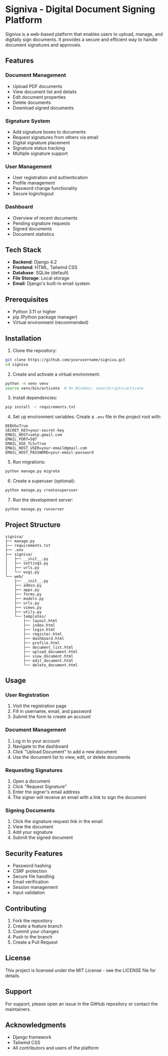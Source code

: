# Signiva - Digital Document Signing Platform

Signiva is a web-based platform that enables users to upload, manage, and digitally sign documents. It provides a secure and efficient way to handle document signatures and approvals.

## Features

### Document Management
- Upload PDF documents
- View document list and details
- Edit document properties
- Delete documents
- Download signed documents

### Signature System
- Add signature boxes to documents
- Request signatures from others via email
- Digital signature placement
- Signature status tracking
- Multiple signature support

### User Management
- User registration and authentication
- Profile management
- Password change functionality
- Secure login/logout

### Dashboard
- Overview of recent documents
- Pending signature requests
- Signed documents
- Document statistics

## Tech Stack

- **Backend**: Django 4.2
- **Frontend**: HTML, Tailwind CSS
- **Database**: SQLite (default)
- **File Storage**: Local storage
- **Email**: Django's built-in email system

## Prerequisites

- Python 3.11 or higher
- pip (Python package manager)
- Virtual environment (recommended)

## Installation

1. Clone the repository:
```bash
git clone https://github.com/yourusername/signiva.git
cd signiva
```

2. Create and activate a virtual environment:
```bash
python -m venv venv
source venv/bin/activate  # On Windows: venv\Scripts\activate
```

3. Install dependencies:
```bash
pip install -r requirements.txt
```

4. Set up environment variables:
Create a `.env` file in the project root with:
```
DEBUG=True
SECRET_KEY=your-secret-key
EMAIL_HOST=smtp.gmail.com
EMAIL_PORT=587
EMAIL_USE_TLS=True
EMAIL_HOST_USER=your-email@gmail.com
EMAIL_HOST_PASSWORD=your-email-password
```

5. Run migrations:
```bash
python manage.py migrate
```

6. Create a superuser (optional):
```bash
python manage.py createsuperuser
```

7. Run the development server:
```bash
python manage.py runserver
```

## Project Structure

```
signiva/
├── manage.py
├── requirements.txt
├── .env
├── signiva/
│   ├── __init__.py
│   ├── settings.py
│   ├── urls.py
│   └── wsgi.py
└── web/
    ├── __init__.py
    ├── admin.py
    ├── apps.py
    ├── forms.py
    ├── models.py
    ├── urls.py
    ├── views.py
    ├── utils.py
    └── templates/
        ├── layout.html
        ├── index.html
        ├── login.html
        ├── register.html
        ├── dashboard.html
        ├── profile.html
        ├── document_list.html
        ├── upload_document.html
        ├── view_document.html
        ├── edit_document.html
        └── delete_document.html
```

## Usage

### User Registration
1. Visit the registration page
2. Fill in username, email, and password
3. Submit the form to create an account

### Document Management
1. Log in to your account
2. Navigate to the dashboard
3. Click "Upload Document" to add a new document
4. Use the document list to view, edit, or delete documents

### Requesting Signatures
1. Open a document
2. Click "Request Signature"
3. Enter the signer's email address
4. The signer will receive an email with a link to sign the document

### Signing Documents
1. Click the signature request link in the email
2. View the document
3. Add your signature
4. Submit the signed document

## Security Features

- Password hashing
- CSRF protection
- Secure file handling
- Email verification
- Session management
- Input validation

## Contributing

1. Fork the repository
2. Create a feature branch
3. Commit your changes
4. Push to the branch
5. Create a Pull Request

## License

This project is licensed under the MIT License - see the LICENSE file for details.

## Support

For support, please open an issue in the GitHub repository or contact the maintainers.

## Acknowledgments

- Django framework
- Tailwind CSS
- All contributors and users of the platform
